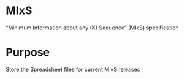 

# MIxS
“Minimum Information about any (X) Sequence” (MIxS) specification

# Purpose

Store the Spreadsheet files for current MIxS releases

